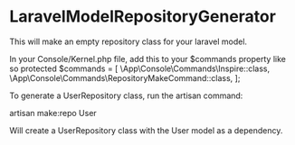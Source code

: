 # LaravelModelRepositoryGenerator
This will make an empty repository class for your laravel model.

In your Console/Kernel.php file,
add this to your $commands property like so
protected $commands = [
    \App\Console\Commands\Inspire::class,
    \App\Console\Commands\RepositoryMakeCommand::class,
];

To generate a UserRepository class, run the artisan command:

artisan make:repo User

Will create a UserRepository class with the User model as a dependency.

<?php

namespace App\Repositories\User;

use App\Models\User;

class UserRepository
{
    /**
     * @var User $model
     */
    protected $model;
    
    /**
     * @param User $model
     */
    public function __construct(User $model)
    {
        parent::__construct($model);
    }
}


